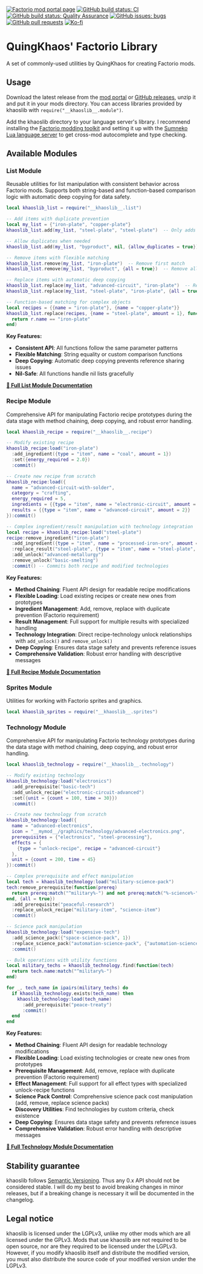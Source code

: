 [![Factorio mod portal page](https://img.shields.io/badge/dynamic/json?color=orange&label=Factorio&query=downloads_count&suffix=%20downloads&url=https%3A%2F%2Fmods.factorio.com%2Fapi%2Fmods%2Fkhaoslib&style=for-the-badge)](https://mods.factorio.com/mod/khaoslib)
[![GitHub build status: CI](https://img.shields.io/github/actions/workflow/status/QuingKhaos/khaoslib/ci.yml?branch=main&label=CI&style=for-the-badge)](https://github.com/QuingKhaos/khaoslib/actions?query=workflow%3ACI)
[![GitHub build status: Quality Assurance](https://img.shields.io/github/actions/workflow/status/QuingKhaos/khaoslib/qa.yml?branch=main&label=QA&style=for-the-badge)](https://github.com/QuingKhaos/khaoslib/actions?query=workflow%3A%22Quality+Assurance%22)
[![GitHub issues: bugs](https://img.shields.io/github/issues/QuingKhaos/khaoslib/bug?label=Bug%20Reports&style=for-the-badge)](https://github.com/QuingKhaos/khaoslib/issues?q=is%3Aissue%20state%3Aopen%20label%3Abug)
[![GitHub pull requests](https://img.shields.io/github/issues-pr/QuingKhaos/khaoslib?label=Pull%20Requests&style=for-the-badge)](https://github.com/QuingKhaos/khaoslib/pulls)
[![Ko-fi](https://img.shields.io/badge/Ko--fi-support%20me-hotpink?logo=kofi&logoColor=white&style=for-the-badge)](https://ko-fi.com/quingkhaos)

# QuingKhaos' Factorio Library

A set of commonly-used utilities by QuingKhaos for creating Factorio mods.

## Usage

Download the latest release from the [mod portal](https://mods.factorio.com/mod/khaoslib/downloads)
or [GitHub releases](https://github.com/QuingKhaos/khaoslib/releases), unzip it
and put it in your mods directory. You can access libraries provided by khaoslib
with `require("__khaoslib__.module")`.

Add the khaoslib directory to your language server's library. I recommend installing
the [Factorio modding toolkit](https://github.com/justarandomgeek/vscode-factoriomod-debug)
and setting it up with the [Sumneko Lua language server](https://github.com/sumneko/lua-language-server)
to get cross-mod autocomplete and type checking.

## Available Modules

### List Module

Reusable utilities for list manipulation with consistent behavior across Factorio
mods. Supports both string-based and function-based comparison logic with automatic
deep copying for data safety.

```lua
local khaoslib_list = require("__khaoslib__.list")

-- Add items with duplicate prevention
local my_list = {"iron-plate", "copper-plate"}
khaoslib_list.add(my_list, "steel-plate", "steel-plate")  -- Only adds if not present

-- Allow duplicates when needed
khaoslib_list.add(my_list, "byproduct", nil, {allow_duplicates = true})

-- Remove items with flexible matching
khaoslib_list.remove(my_list, "iron-plate")  -- Remove first match
khaoslib_list.remove(my_list, "byproduct", {all = true})  -- Remove all matches

-- Replace items with automatic deep copying
khaoslib_list.replace(my_list, "advanced-circuit", "iron-plate")  -- Replace first match
khaoslib_list.replace(my_list, "steel-plate", "iron-plate", {all = true})  -- Replace all matches

-- Function-based matching for complex objects
local recipes = {{name = "iron-plate"}, {name = "copper-plate"}}
khaoslib_list.replace(recipes, {name = "steel-plate", amount = 1}, function(r)
  return r.name == "iron-plate"
end)
```

**Key Features:**

- **Consistent API**: All functions follow the same parameter patterns
- **Flexible Matching**: String equality or custom comparison functions
- **Deep Copying**: Automatic deep copying prevents reference sharing issues
- **Nil-Safe**: All functions handle nil lists gracefully

**[📖 Full List Module Documentation](docs/list-module.md)**

### Recipe Module

Comprehensive API for manipulating Factorio recipe prototypes during the data stage
with method chaining, deep copying, and robust error handling.

```lua
local khaoslib_recipe = require("__khaoslib__.recipe")

-- Modify existing recipe
khaoslib_recipe:load("iron-plate")
  :add_ingredient({type = "item", name = "coal", amount = 1})
  :set({energy_required = 2.0})
  :commit()

-- Create new recipe from scratch
khaoslib_recipe:load({
  name = "advanced-circuit-with-solder",
  category = "crafting",
  energy_required = 5,
  ingredients = {{type = "item", name = "electronic-circuit", amount = 5}},
  results = {{type = "item", name = "advanced-circuit", amount = 2}}
}):commit()

-- Complex ingredient/result manipulation with technology integration
local recipe = khaoslib_recipe:load("steel-plate")
recipe:remove_ingredient("iron-plate")
  :add_ingredient({type = "item", name = "processed-iron-ore", amount = 1})
  :replace_result("steel-plate", {type = "item", name = "steel-plate", amount = 2})
  :add_unlock("advanced-metallurgy")
  :remove_unlock("basic-smelting")
  :commit() -- Commits both recipe and modified technologies
```

**Key Features:**

- **Method Chaining**: Fluent API design for readable recipe modifications
- **Flexible Loading**: Load existing recipes or create new ones from prototypes
- **Ingredient Management**: Add, remove, replace with duplicate prevention
  (Factorio requirement)
- **Result Management**: Full support for multiple results with specialized handling
- **Technology Integration**: Direct recipe-technology unlock relationships with
  `add_unlock()` and `remove_unlock()`
- **Deep Copying**: Ensures data stage safety and prevents reference issues
- **Comprehensive Validation**: Robust error handling with descriptive messages

**[📖 Full Recipe Module Documentation](docs/recipe-module.md)**

### Sprites Module

Utilities for working with Factorio sprites and graphics.

```lua
local khaoslib_sprites = require("__khaoslib__.sprites")
```

### Technology Module

Comprehensive API for manipulating Factorio technology prototypes during the data
stage with method chaining, deep copying, and robust error handling.

```lua
local khaoslib_technology = require("__khaoslib__.technology")

-- Modify existing technology
khaoslib_technology:load("electronics")
  :add_prerequisite("basic-tech")
  :add_unlock_recipe("electronic-circuit-advanced")
  :set({unit = {count = 100, time = 30}})
  :commit()

-- Create new technology from scratch
khaoslib_technology:load({
  name = "advanced-electronics",
  icon = "__mymod__/graphics/technology/advanced-electronics.png",
  prerequisites = {"electronics", "steel-processing"},
  effects = {
    {type = "unlock-recipe", recipe = "advanced-circuit"}
  },
  unit = {count = 200, time = 45}
}):commit()

-- Complex prerequisite and effect manipulation
local tech = khaoslib_technology:load("military-science-pack")
tech:remove_prerequisite(function(prereq)
  return prereq:match("^military%-") and not prereq:match("%-science%-")
end, {all = true})
  :add_prerequisite("peaceful-research")
  :replace_unlock_recipe("military-item", "science-item")
  :commit()

-- Science pack manipulation
khaoslib_technology:load("expensive-tech")
  :add_science_pack({"space-science-pack", 1})
  :replace_science_pack("automation-science-pack", {"automation-science-pack", 2})
  :commit()

-- Bulk operations with utility functions
local military_techs = khaoslib_technology.find(function(tech)
  return tech.name:match("^military%-")
end)

for _, tech_name in ipairs(military_techs) do
  if khaoslib_technology.exists(tech_name) then
    khaoslib_technology:load(tech_name)
      :add_prerequisite("peace-treaty")
      :commit()
  end
end
```

**Key Features:**

- **Method Chaining**: Fluent API design for readable technology modifications
- **Flexible Loading**: Load existing technologies or create new ones from prototypes
- **Prerequisite Management**: Add, remove, replace with duplicate prevention
  (Factorio requirement)
- **Effect Management**: Full support for all effect types with specialized
  unlock-recipe functions
- **Science Pack Control**: Comprehensive science pack cost manipulation (add,
  remove, replace science packs)
- **Discovery Utilities**: Find technologies by custom criteria, check existence
- **Deep Copying**: Ensures data stage safety and prevents reference issues
- **Comprehensive Validation**: Robust error handling with descriptive messages

**[📖 Full Technology Module Documentation](docs/technology-module.md)**

## Stability guarantee

khaoslib follows [Semantic Versioning](https://semver.org/). Thus any 0.x API should
not be considered stable. I will do my best to avoid breaking changes in minor releases,
but if a breaking change is necessary it will be documented in the changelog.

## Legal notice

khaoslib is licensed under the LGPLv3, unlike my other mods which are all licensed
under the GPLv3. Mods that use khaoslib are not required to be open source, nor
are they required to be licensed under the LGPLv3. However, if you modify khaoslib
itself and distribute the modified version, you must also distribute the source
code of your modified version under the LGPLv3.

